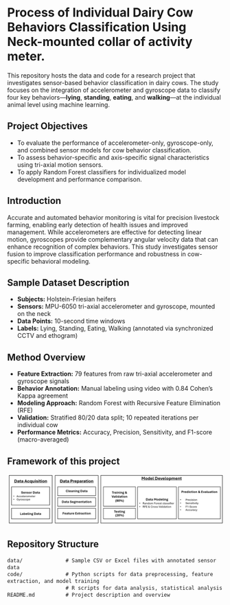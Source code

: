 # Process of Individual Dairy Cow Behaviors Classification Using Neck-mounted collar of activity meter.

This repository hosts the data and code for a research project that investigates sensor-based behavior classification in dairy cows. The study focuses on the integration of accelerometer and gyroscope data to classify four key behaviors—**lying**, **standing**, **eating**, and **walking**—at the individual animal level using machine learning.

## Project Objectives
- To evaluate the performance of accelerometer-only, gyroscope-only, and combined sensor models for cow behavior classification.
- To assess behavior-specific and axis-specific signal characteristics using tri-axial motion sensors.
- To apply Random Forest classifiers for individualized model development and performance comparison.

## Introduction
Accurate and automated behavior monitoring is vital for precision livestock farming, enabling early detection of health issues and improved management. While accelerometers are effective for detecting linear motion, gyroscopes provide complementary angular velocity data that can enhance recognition of complex behaviors. This study investigates sensor fusion to improve classification performance and robustness in cow-specific behavioral modeling.

## Sample Dataset Description
- **Subjects:** Holstein-Friesian heifers    
- **Sensors:** MPU-6050 tri-axial accelerometer and gyroscope, mounted on the neck
- **Data Points:** 10-second time windows
- **Labels:** Lying, Standing, Eating, Walking (annotated via synchronized CCTV and ethogram)

## Method Overview
- **Feature Extraction:** 79 features from raw tri-axial accelerometer and gyroscope signals
- **Behavior Annotation:** Manual labeling using video with 0.84 Cohen’s Kappa agreement
- **Modeling Approach:** Random Forest with Recursive Feature Elimination (RFE)
- **Validation:** Stratified 80/20 data split; 10 repeated iterations per individual cow
- **Performance Metrics:** Accuracy, Precision, Sensitivity, and F1-score (macro-averaged)

## Framework of this project
![Project Framework](images/project_framework.png)

## Repository Structure
```plaintext
data/              # Sample CSV or Excel files with annotated sensor data
code/              # Python scripts for data preprocessing, feature extraction, and model training
                   # R scripts for data analysis, statistical analysis
README.md          # Project description and overview

